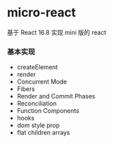 # micro-react
基于 React 16.8 实现 mini 版的 react 

### 基本实现
- createElement
- render
- Concurrent Mode
- Fibers
- Render and Commit Phases
- Reconciliation
- Function Components
- hooks
- dom style prop
- flat children arrays
